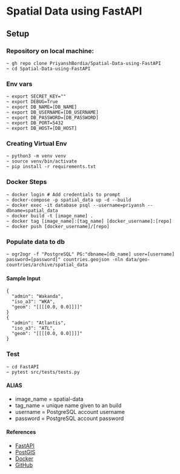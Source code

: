 # Spatial Data using FastAPI


## Setup

### Repository on local machine:

```
~ gh repo clone PriyanshBordia/Spatial-Data-using-FastAPI
~ cd Spatial-Data-using-FastAPI
```

### Env vars

```
~ export SECRET_KEY=""
~ export DEBUG=True
~ export DB_NAME=[DB_NAME]
~ export DB_USERNAME=[DB_USERNAME]
~ export DB_PASSWORD=[DB_PASSWORD]
~ export DB_PORT=5432
~ export DB_HOST=[DB_HOST]
```

### Creating Virtual Env

```
~ python3 -m venv venv
~ source venv/bin/activate
~ pip install -r requirements.txt
```

### Docker Steps

```
~ docker login # Add credentials to prompt
~ docker-compose -p spatial_data up -d --build
~ docker exec -it database psql --username=priyansh --dbname=spatial_data
~ docker build -t [image_name] .
~ docker tag [image_name]:[tag_name] [docker_username]:[repo]
~ docker push [docker_username]/[repo]
```

### Populate data to db

```
~ ogr2ogr -f "PostgreSQL" PG:"dbname=[db_name] user=[username] password=[password]" countries.geojson -nln data/geo-countries/archive/spatial_data
```

#### Sample Input 

```
{
  "admin": "Wakanda",
  "iso_a3": "WKA",
  "geom": "[[[[0.0, 0.0]]]]"
}
{
  "admin": "Atlantis",
  "iso_a3": "ATL",
  "geom": "[[[[0.0, 0.0]]]]"
}
```

### Test

```
~ cd FastAPI
~ pytest src/tests/tests.py
```

#### ALIAS

- image_name = spatial-data
- tag_name = unique name given to an build
- username = PostgreSQL account username
- password = PostgreSQL account password


#### References

- [FastAPI](https://www.fastapitutorial.com/)
- [PostGIS](http://postgis.net/)
- [Docker](https://testdriven.io/blog/fastapi-crud/)
- [GitHub](https://github.com/nofoobar/JobBoard-Fastapi/blob/main/backend/tests/conftest.py)

